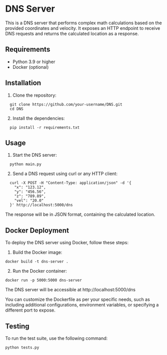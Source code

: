 # DNS Server

This is a DNS server that performs complex math calculations based on the provided coordinates and velocity. It exposes an HTTP endpoint to receive DNS requests and returns the calculated location as a response.

## Requirements

- Python 3.9 or higher
- Docker (optional)

## Installation

1. Clone the repository:
```
  git clone https://github.com/your-username/DNS.git
  cd DNS
```
2. Install the dependencies:
```
  pip install -r requirements.txt
```

## Usage

1. Start the DNS server:
```
  python main.py
```
2. Send a DNS request using curl or any HTTP client:
```
  curl -X POST -H "Content-Type: application/json" -d '{
    "x": "123.12",
    "y": "456.56",
    "z": "789.89",
    "vel": "20.0"
  }' http://localhost:5000/dns
```
The response will be in JSON format, containing the calculated location.

## Docker Deployment

To deploy the DNS server using Docker, follow these steps:

1. Build the Docker image:
```
docker build -t dns-server .
```
2. Run the Docker container:
```
docker run -p 5000:5000 dns-server
```
The DNS server will be accessible at http://localhost:5000/dns

You can customize the Dockerfile as per your specific needs, such as including additional configurations, environment variables, or specifying a different port to expose.

## Testing

To run the test suite, use the following command:
```
python tests.py
```
